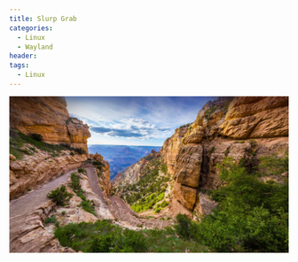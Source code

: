 ```yaml
---
title: Slurp Grab
categories:
  - Linux
  - Wayland
header:
tags:
  - Linux
---
```

![Microsoft Bing Wallpaper of the Day](/images/OHR.SouthKaibabTrail_EN-US7932080032.jpg)
<script src="https://gist.github.com/ddupas/d131e6a8931539cbe42a389ac3e3a5ce.js"></script>

